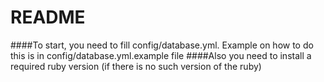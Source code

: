 # README

####To start, you need to fill config/database.yml. Example on how to do this is in config/database.yml.example file
####Also you need to install a required ruby version (if there is no such version of the ruby)
